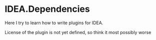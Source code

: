 IDEA.Dependencies
=================

Here I try to learn how to write plugins for IDEA.

License of the plugin is not yet defined, so think it most possibly worse
